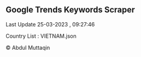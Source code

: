 

## Google Trends Keywords Scraper 
 
Last Update 25-03-2023 , 09:27:46

Country List :
VIETNAM.json



© Abdul Muttaqin 
